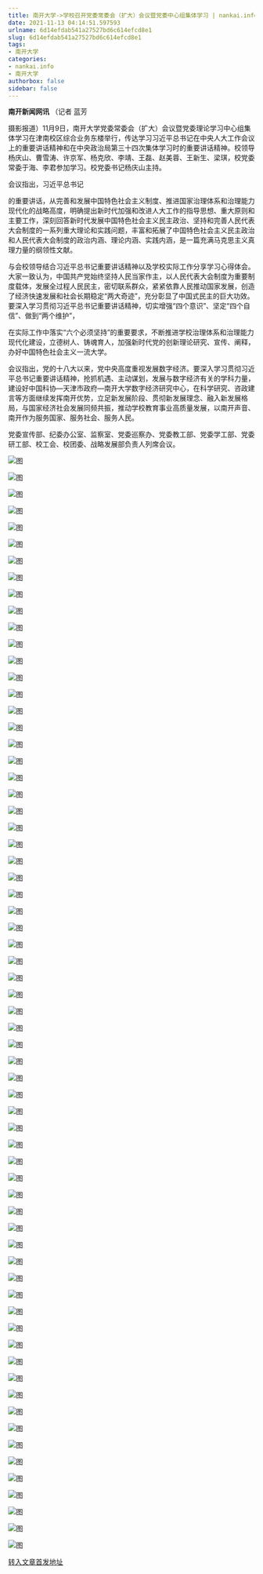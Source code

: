 ```yaml
---
title: 南开大学->学校召开党委常委会（扩大）会议暨党委中心组集体学习 | nankai.info
date: 2021-11-13 04:14:51.597593
urlname: 6d14efdab541a27527bd6c614efcd8e1
slug: 6d14efdab541a27527bd6c614efcd8e1
tags: 
- 南开大学
categories:
- nankai.info
- 南开大学
authorbox: false
sidebar: false
---
```

**南开新闻网讯** （记者 蓝芳

摄影报道）11月9日，南开大学党委常委会（扩大）会议暨党委理论学习中心组集体学习在津南校区综合业务东楼举行，传达学习习近平总书记在中央人大工作会议上的重要讲话精神和在中央政治局第三十四次集体学习时的重要讲话精神。校领导杨庆山、曹雪涛、许京军、杨克欣、李靖、王磊、赵美蓉、王新生、梁琪，校党委常委于海、李君参加学习。校党委书记杨庆山主持。

会议指出，习近平总书记
<!--more-->
的重要讲话，从完善和发展中国特色社会主义制度、推进国家治理体系和治理能力现代化的战略高度，明确提出新时代加强和改进人大工作的指导思想、重大原则和主要工作，深刻回答新时代发展中国特色社会主义民主政治、坚持和完善人民代表大会制度的一系列重大理论和实践问题，丰富和拓展了中国特色社会主义民主政治和人民代表大会制度的政治内涵、理论内涵、实践内涵，是一篇充满马克思主义真理力量的纲领性文献。

与会校领导结合习近平总书记重要讲话精神以及学校实际工作分享学习心得体会。大家一致认为，中国共产党始终坚持人民当家作主，以人民代表大会制度为重要制度载体，发展全过程人民民主，密切联系群众，紧紧依靠人民推动国家发展，创造了经济快速发展和社会长期稳定“两大奇迹”，充分彰显了中国式民主的巨大功效。要深入学习贯彻习近平总书记重要讲话精神，切实增强“四个意识”、坚定“四个自信”、做到“两个维护”，

在实际工作中落实“六个必须坚持”的重要要求，不断推进学校治理体系和治理能力现代化建设，立德树人、铸魂育人，加强新时代党的创新理论研究、宣传、阐释，办好中国特色社会主义一流大学。

会议指出，党的十八大以来，党中央高度重视发展数字经济。要深入学习贯彻习近平总书记重要讲话精神，抢抓机遇、主动谋划，发展与数字经济有关的学科力量，建设好中国科协—天津市政府—南开大学数字经济研究中心，在科学研究、咨政建言等方面继续发挥南开优势，立足新发展阶段、贯彻新发展理念、融入新发展格局，与国家经济社会发展同频共振，推动学校教育事业高质量发展，以南开声音、南开作为服务国家、服务社会、服务人民。

党委宣传部、纪委办公室、监察室、党委巡察办、党委教工部、党委学工部、党委研工部、校工会、校团委、战略发展部负责人列席会议。

![图](http://news.nankai.edu.cn/ywsd/system/2021/11/09/g)

![图](http://news.nankai.edu.cn/ywsd/system/2021/11/09/p)

![图](http://news.nankai.edu.cn/ywsd/system/2021/11/09/j)

![图](http://news.nankai.edu.cn/ywsd/system/2021/11/09/)

![图](http://news.nankai.edu.cn/ywsd/system/2021/11/09/9)

![图](http://news.nankai.edu.cn/ywsd/system/2021/11/09/9)

![图](http://news.nankai.edu.cn/ywsd/system/2021/11/09/e)

![图](http://news.nankai.edu.cn/ywsd/system/2021/11/09/a)

![图](http://news.nankai.edu.cn/ywsd/system/2021/11/09/1)

![图](http://news.nankai.edu.cn/ywsd/system/2021/11/09/6)

![图](http://news.nankai.edu.cn/ywsd/system/2021/11/09/0)

![图](http://news.nankai.edu.cn/ywsd/system/2021/11/09/a)

![图](http://news.nankai.edu.cn/ywsd/system/2021/11/09/_)

![图](http://news.nankai.edu.cn/ywsd/system/2021/11/09/7)

![图](http://news.nankai.edu.cn/ywsd/system/2021/11/09/2)

![图](http://news.nankai.edu.cn/ywsd/system/2021/11/09/6)

![图](http://news.nankai.edu.cn/ywsd/system/2021/11/09/2)

![图](http://news.nankai.edu.cn/ywsd/system/2021/11/09/4)

![图](http://news.nankai.edu.cn/ywsd/system/2021/11/09/0)

![图](http://news.nankai.edu.cn/ywsd/system/2021/11/09/0)

![图](http://news.nankai.edu.cn/ywsd/system/2021/11/09/0)

![图](http://news.nankai.edu.cn/ywsd/system/2021/11/09/3)

![图](http://news.nankai.edu.cn/ywsd/system/2021/11/09/0)

![图](http://news.nankai.edu.cn/ywsd/system/2021/11/09/0)

![图](http://news.nankai.edu.cn/)

![图](http://news.nankai.edu.cn/ywsd/system/2021/11/09/6)

![图](http://news.nankai.edu.cn/ywsd/system/2021/11/09/2)

![图](http://news.nankai.edu.cn/ywsd/system/2021/11/09/4)

![图](http://news.nankai.edu.cn/)

![图](http://news.nankai.edu.cn/ywsd/system/2021/11/09/0)

![图](http://news.nankai.edu.cn/ywsd/system/2021/11/09/0)

![图](http://news.nankai.edu.cn/ywsd/system/2021/11/09/0)

![图](http://news.nankai.edu.cn/)

![图](http://news.nankai.edu.cn/ywsd/system/2021/11/09/3)

![图](http://news.nankai.edu.cn/ywsd/system/2021/11/09/0)

![图](http://news.nankai.edu.cn/ywsd/system/2021/11/09/0)

![图](http://news.nankai.edu.cn/)

![图](http://news.nankai.edu.cn/ywsd/system/2021/11/09/c)

![图](http://news.nankai.edu.cn/ywsd/system/2021/11/09/i)

![图](http://news.nankai.edu.cn/ywsd/system/2021/11/09/p)

![图](http://news.nankai.edu.cn/)

![图](http://news.nankai.edu.cn/ywsd/system/2021/11/09/n)

![图](http://news.nankai.edu.cn/ywsd/system/2021/11/09/c)

![图](http://news.nankai.edu.cn/ywsd/system/2021/11/09/)

![图](http://news.nankai.edu.cn/ywsd/system/2021/11/09/u)

![图](http://news.nankai.edu.cn/ywsd/system/2021/11/09/d)

![图](http://news.nankai.edu.cn/ywsd/system/2021/11/09/e)

![图](http://news.nankai.edu.cn/ywsd/system/2021/11/09/)

![图](http://news.nankai.edu.cn/ywsd/system/2021/11/09/i)

![图](http://news.nankai.edu.cn/ywsd/system/2021/11/09/a)

![图](http://news.nankai.edu.cn/ywsd/system/2021/11/09/k)

![图](http://news.nankai.edu.cn/ywsd/system/2021/11/09/n)

![图](http://news.nankai.edu.cn/ywsd/system/2021/11/09/a)

![图](http://news.nankai.edu.cn/ywsd/system/2021/11/09/n)

![图](http://news.nankai.edu.cn/ywsd/system/2021/11/09/)

![图](http://news.nankai.edu.cn/ywsd/system/2021/11/09/s)

![图](http://news.nankai.edu.cn/ywsd/system/2021/11/09/w)

![图](http://news.nankai.edu.cn/ywsd/system/2021/11/09/e)

![图](http://news.nankai.edu.cn/ywsd/system/2021/11/09/n)

![图](http://news.nankai.edu.cn/)

![图](http://news.nankai.edu.cn/)

![图](http://news.nankai.edu.cn/ywsd/system/2021/11/09/:)

![图](http://news.nankai.edu.cn/ywsd/system/2021/11/09/p)

![图](http://news.nankai.edu.cn/ywsd/system/2021/11/09/t)

![图](http://news.nankai.edu.cn/ywsd/system/2021/11/09/t)

![图](http://news.nankai.edu.cn/ywsd/system/2021/11/09/h)

[转入文章首发地址](http://news.nankai.edu.cn/ywsd/system/2021/11/09/030048740.shtml)
